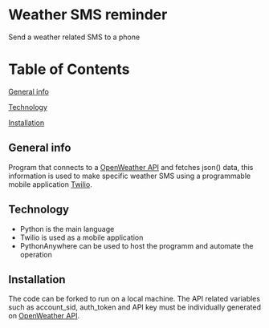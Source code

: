 # Weather SMS reminder
Send a weather related SMS to a phone  

# Table of Contents  
[General info](#gen) 

[Technology](#tech)

[Installation](#installation)

 
## General info
Program that connects to a [OpenWeather API](https://openweathermap.org/api) and fetches json() data, this information is used to make specific weather SMS using a programmable mobile application [Twilio](https://www.twilio.com/).   

 
## Technology
* Python is the main language
* Twilio is used as a mobile application
* PythonAnywhere can be used to host the programm and automate the operation
 
## Installation
The code can be forked to run on a local machine. The API related variables such as account_sid, auth_token and API key must be individually generated on [OpenWeather API](https://openweathermap.org/api). 
